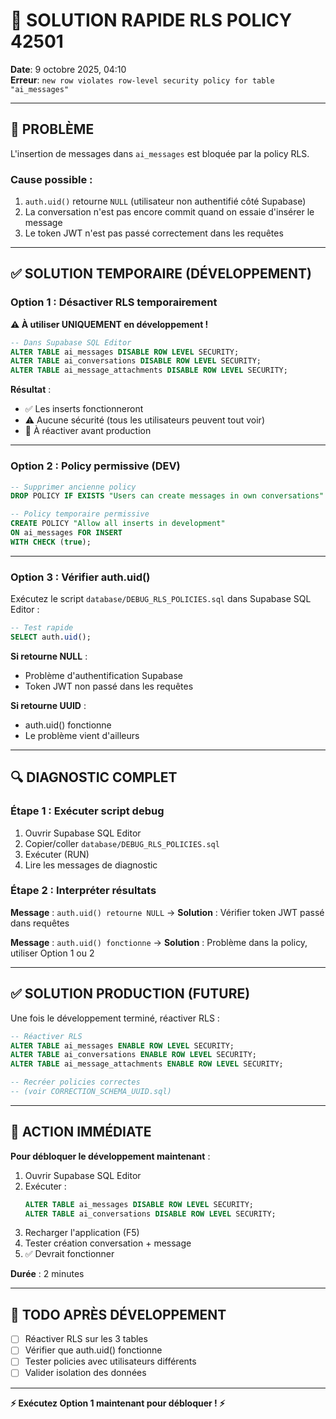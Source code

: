 # 🔧 SOLUTION RAPIDE RLS POLICY 42501

**Date**: 9 octobre 2025, 04:10  
**Erreur**: `new row violates row-level security policy for table "ai_messages"`

---

## 🐛 PROBLÈME

L'insertion de messages dans `ai_messages` est bloquée par la policy RLS.

### **Cause possible** :

1. `auth.uid()` retourne `NULL` (utilisateur non authentifié côté Supabase)
2. La conversation n'est pas encore commit quand on essaie d'insérer le message
3. Le token JWT n'est pas passé correctement dans les requêtes

---

## ✅ SOLUTION TEMPORAIRE (DÉVELOPPEMENT)

### **Option 1 : Désactiver RLS temporairement**

**⚠️ À utiliser UNIQUEMENT en développement !**

```sql
-- Dans Supabase SQL Editor
ALTER TABLE ai_messages DISABLE ROW LEVEL SECURITY;
ALTER TABLE ai_conversations DISABLE ROW LEVEL SECURITY;
ALTER TABLE ai_message_attachments DISABLE ROW LEVEL SECURITY;
```

**Résultat** :
- ✅ Les inserts fonctionneront
- ⚠️ Aucune sécurité (tous les utilisateurs peuvent tout voir)
- 🔄 À réactiver avant production

---

### **Option 2 : Policy permissive (DEV)**

```sql
-- Supprimer ancienne policy
DROP POLICY IF EXISTS "Users can create messages in own conversations" ON ai_messages;

-- Policy temporaire permissive
CREATE POLICY "Allow all inserts in development"
ON ai_messages FOR INSERT
WITH CHECK (true);
```

---

### **Option 3 : Vérifier auth.uid()**

Exécutez le script `database/DEBUG_RLS_POLICIES.sql` dans Supabase SQL Editor :

```sql
-- Test rapide
SELECT auth.uid();
```

**Si retourne NULL** :
- Problème d'authentification Supabase
- Token JWT non passé dans les requêtes

**Si retourne UUID** :
- auth.uid() fonctionne
- Le problème vient d'ailleurs

---

## 🔍 DIAGNOSTIC COMPLET

### **Étape 1 : Exécuter script debug**

1. Ouvrir Supabase SQL Editor
2. Copier/coller `database/DEBUG_RLS_POLICIES.sql`
3. Exécuter (RUN)
4. Lire les messages de diagnostic

### **Étape 2 : Interpréter résultats**

**Message** : `auth.uid() retourne NULL`
→ **Solution** : Vérifier token JWT passé dans requêtes

**Message** : `auth.uid() fonctionne`
→ **Solution** : Problème dans la policy, utiliser Option 1 ou 2

---

## ✅ SOLUTION PRODUCTION (FUTURE)

Une fois le développement terminé, réactiver RLS :

```sql
-- Réactiver RLS
ALTER TABLE ai_messages ENABLE ROW LEVEL SECURITY;
ALTER TABLE ai_conversations ENABLE ROW LEVEL SECURITY;
ALTER TABLE ai_message_attachments ENABLE ROW LEVEL SECURITY;

-- Recréer policies correctes
-- (voir CORRECTION_SCHEMA_UUID.sql)
```

---

## 🚀 ACTION IMMÉDIATE

**Pour débloquer le développement maintenant** :

1. Ouvrir Supabase SQL Editor
2. Exécuter :
   ```sql
   ALTER TABLE ai_messages DISABLE ROW LEVEL SECURITY;
   ALTER TABLE ai_conversations DISABLE ROW LEVEL SECURITY;
   ```
3. Recharger l'application (F5)
4. Tester création conversation + message
5. ✅ Devrait fonctionner

**Durée** : 2 minutes

---

## 📝 TODO APRÈS DÉVELOPPEMENT

- [ ] Réactiver RLS sur les 3 tables
- [ ] Vérifier que auth.uid() fonctionne
- [ ] Tester policies avec utilisateurs différents
- [ ] Valider isolation des données

---

**⚡ Exécutez Option 1 maintenant pour débloquer ! ⚡**

